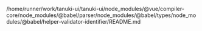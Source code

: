 /home/runner/work/tanuki-ui/tanuki-ui/node_modules/@vue/compiler-core/node_modules/@babel/parser/node_modules/@babel/types/node_modules/@babel/helper-validator-identifier/README.md